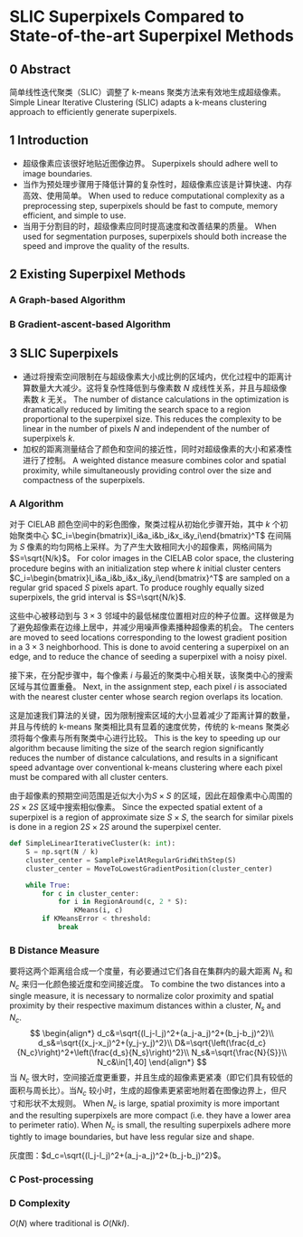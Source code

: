 # SLIC Superpixels Compared to State-of-the-art Superpixel Methods

## 0 Abstract

简单线性迭代聚类（SLIC）调整了 k-means 聚类方法来有效地生成超级像素。
Simple Linear Iterative Clustering (SLIC) adapts a k-means clustering approach to efficiently generate superpixels.

## 1 Introduction

- 超级像素应该很好地贴近图像边界。
    Superpixels should adhere well to image boundaries.
- 当作为预处理步骤用于降低计算的复杂性时，超级像素应该是计算快速、内存高效、使用简单。
    When used to reduce computational complexity as a preprocessing step, superpixels should be fast to compute, memory efficient, and simple to use.
- 当用于分割目的时，超级像素应同时提高速度和改善结果的质量。
    When used for segmentation purposes, superpixels should both increase the speed and improve the quality of the results.

## 2 Existing Superpixel Methods

### A Graph-based Algorithm

### B Gradient-ascent-based Algorithm

## 3 SLIC Superpixels

- 通过将搜索空间限制在与超级像素大小成比例的区域内，优化过程中的距离计算数量大大减少。这将复杂性降低到与像素数 $N$ 成线性关系，并且与超级像素数 $k$ 无关。
    The number of distance calculations in the optimization is dramatically reduced by limiting the search space to a region proportional to the superpixel size. This reduces the complexity to be linear in the number of pixels $N$ and independent of the number of superpixels $k$.
- 加权的距离测量结合了颜色和空间的接近性，同时对超级像素的大小和紧凑性进行了控制。
    A weighted distance measure combines color and spatial proximity, while simultaneously providing control over the size and compactness of the superpixels.

### A Algorithm

对于 CIELAB 颜色空间中的彩色图像，聚类过程从初始化步骤开始，其中 $k$ 个初始聚类中心 $C_i=\begin{bmatrix}l_i&a_i&b_i&x_i&y_i\end{bmatrix}^T$ 在间隔为 $S$ 像素的均匀网格上采样。为了产生大致相同大小的超像素，网格间隔为 $S=\sqrt{N/k}$。
For color images in the CIELAB color space, the clustering procedure begins with an initialization step where $k$ initial cluster centers $C_i=\begin{bmatrix}l_i&a_i&b_i&x_i&y_i\end{bmatrix}^T$ are sampled on a regular grid spaced $S$ pixels apart. To produce roughly equally sized superpixels, the grid interval is $S=\sqrt{N/k}$.

这些中心被移动到与 $3\times3$ 邻域中的最低梯度位置相对应的种子位置。这样做是为了避免超像素在边缘上居中，并减少用噪声像素播种超像素的机会。
The centers are moved to seed locations corresponding to the lowest gradient position in a $3\times3$ neighborhood. This is done to avoid centering a superpixel on an edge, and to reduce the chance of seeding a superpixel with a noisy pixel.

接下来，在分配步骤中，每个像素 $i$ 与最近的聚类中心相关联，该聚类中心的搜索区域与其位置重叠。
Next, in the assignment step, each pixel $i$ is associated with the nearest cluster center whose search region overlaps its location.

这是加速我们算法的关键，因为限制搜索区域的大小显着减少了距离计算的数量，并且与传统的 k-means 聚类相比具有显着的速度优势，传统的 k-means 聚类必须将每个像素与所有聚类中心进行比较。
This is the key to speeding up our algorithm because limiting the size of the search region significantly reduces the number of distance calculations, and results in a significant speed advantage over conventional k-means clustering where each pixel must be compared with all cluster centers.

由于超像素的预期空间范围是近似大小为$S\times S$ 的区域，因此在超像素中心周围的 $2S\times2S$ 区域中搜索相似像素。
Since the expected spatial extent of a superpixel is a region of approximate size $S\times S$, the search for similar pixels is done in a region $2S\times2S$ around the superpixel center.

```python
def SimpleLinearIterativeCluster(k: int):
    S = np.sqrt(N / k)
    cluster_center = SamplePixelAtRegularGridWithStep(S)
    cluster_center = MoveToLowestGradientPosition(cluster_center)

    while True:
        for c in cluster_center:
            for i in RegionAround(c, 2 * S):
                KMeans(i, c)
        if KMeansError < threshold:
            break
```

### B Distance Measure

要将这两个距离组合成一个度量，有必要通过它们各自在集群内的最大距离 $N_s$ 和 $N_c$ 来归一化颜色接近度和空间接近度。
To combine the two distances into a single measure, it is necessary to normalize color proximity and spatial proximity by their respective maximum distances within a cluster, $N_s$ and $N_c$.
$$
\begin{align*}
d_c&=\sqrt{(l_j-l_j)^2+(a_j-a_j)^2+(b_j-b_j)^2}\\
d_s&=\sqrt{(x_j-x_j)^2+(y_j-y_j)^2}\\
D&=\sqrt{\left(\frac{d_c}{N_c}\right)^2+\left(\frac{d_s}{N_s}\right)^2}\\
N_s&=\sqrt{\frac{N}{S}}\\
N_c&\in[1,40]
\end{align*}
$$
当 $N_c$ 很大时，空间接近度更重要，并且生成的超像素更紧凑（即它们具有较低的面积与周长比）。当$N_c$ 较小时，生成的超像素更紧密地附着在图像边界上，但尺寸和形状不太规则。
When $N_c$ is large, spatial proximity is more important and the resulting superpixels are more compact (i.e. they have a lower area to perimeter ratio). When $N_c$ is small, the resulting superpixels adhere more tightly to image boundaries, but have less regular size and shape.

灰度图：$d_c=\sqrt{(l_j-l_j)^2+(a_j-a_j)^2+(b_j-b_j)^2}$。

### C Post-processing

### D Complexity

$O(N)$ where traditional is $O(NkI)$.